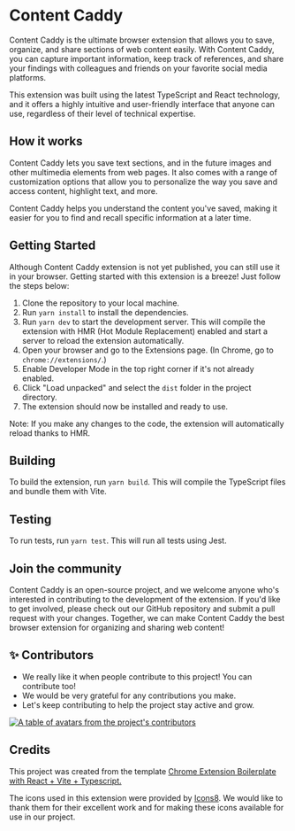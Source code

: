 # Content Caddy

Content Caddy is the ultimate browser extension that allows you to save, organize, and share sections of web content easily. With Content Caddy, you can capture important information, keep track of references, and share your findings with colleagues and friends on your favorite social media platforms.

This extension was built using the latest TypeScript and React technology, and it offers a highly intuitive and user-friendly interface that anyone can use, regardless of their level of technical expertise.

## How it works

Content Caddy lets you save text sections, and in the future images and other multimedia elements from web pages. It also comes with a range of customization options that allow you to personalize the way you save and access content, highlight text, and more.

Content Caddy helps you understand the content you've saved, making it easier for you to find and recall specific information at a later time.

## Getting Started

Although Content Caddy extension is not yet published, you can still use it in your browser. Getting started with this extension is a breeze! Just follow the steps below:

1. Clone the repository to your local machine.
2. Run `yarn install` to install the dependencies.
3. Run `yarn dev` to start the development server. This will compile the extension with HMR (Hot Module Replacement) enabled and start a server to reload the extension automatically.
4. Open your browser and go to the Extensions page. (In Chrome, go to `chrome://extensions/`.)
5. Enable Developer Mode in the top right corner if it's not already enabled.
6. Click "Load unpacked" and select the `dist` folder in the project directory.
7. The extension should now be installed and ready to use.

Note: If you make any changes to the code, the extension will automatically reload thanks to HMR.

## Building

To build the extension, run `yarn build`. This will compile the TypeScript files and bundle them with Vite.

## Testing

To run tests, run `yarn test`. This will run all tests using Jest.

## Join the community

Content Caddy is an open-source project, and we welcome anyone who's interested in contributing to the development of the extension. If you'd like to get involved, please check out our GitHub repository and submit a pull request with your changes. Together, we can make Content Caddy the best browser extension for organizing and sharing web content!

## ✨ Contributors

- We really like it when people contribute to this project! You can contribute too!
- We would be very grateful for any contributions you make.
- Let's keep contributing to help the project stay active and grow.

<a href="https://github.com/ttebify/content-caddy/graphs/contributors">
  <p>
    <img src="https://contrib.rocks/image?repo=ttebify/content-caddy" alt="A table of avatars from the project's contributors" />
  </p>
</a>

## Credits

This project was created from the template [Chrome Extension Boilerplate with React + Vite + Typescript.](https://github.com/Jonghakseo/chrome-extension-boilerplate-react-vite)

The icons used in this extension were provided by [Icons8](https://icons8.com/). We would like to thank them for their excellent work and for making these icons available for use in our project.
